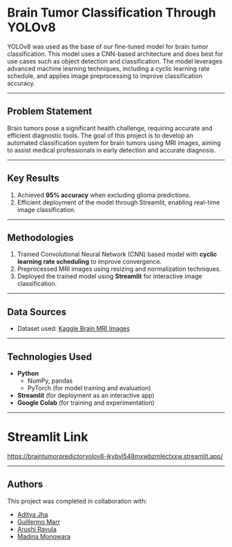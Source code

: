 # Brain Tumor Classification Through YOLOv8  

YOLOv8 was used as the base of our fine-tuned model for brain tumor classification. This model uses a CNN-based architecture and does best for use cases such as object detection and classification. The model leverages advanced machine learning techniques, including a cyclic learning rate schedule, and applies image preprocessing to improve classification accuracy.  

---

## Problem Statement  

Brain tumors pose a significant health challenge, requiring accurate and efficient diagnostic tools. The goal of this project is to develop an automated classification system for brain tumors using MRI images, aiming to assist medical professionals in early detection and accurate diagnosis. 

---

## Key Results  

1. Achieved **95% accuracy** when excluding glioma predictions.  
2. Efficient deployment of the model through Streamlit, enabling real-time image classification.  

---

## Methodologies  

1. Trained Convolutional Neural Network (CNN) based model with **cyclic learning rate scheduling** to improve convergence.  
2. Preprocessed MRI images using resizing and normalization techniques.    
3. Deployed the trained model using **Streamlit** for interactive image classification.  

---

## Data Sources  

- Dataset used: [Kaggle Brain MRI Images](https://www.kaggle.com/datasets/masoudnickparvar/brain-tumor-mri-dataset)

---

## Technologies Used  

- **Python**  
  - NumPy, pandas  
  - PyTorch (for model training and evaluation)   
- **Streamlit** (for deployment as an interactive app)  
- **Google Colab** (for training and experimentation)  

---

# Streamlit Link

https://braintumorpredictoryolov8-jkybyl548mxwbzmlectxxw.streamlit.app/

---
## Authors  

This project was completed in collaboration with:  

- [Aditya Jha](https://github.com/AJ576)
- [Guillermo Marr](https://github.com/Gmo3)
- [Arushi Ravula](https://github.com/ArushiRav)
- [Madina Monowara](https://github.com/madinamonowara)
